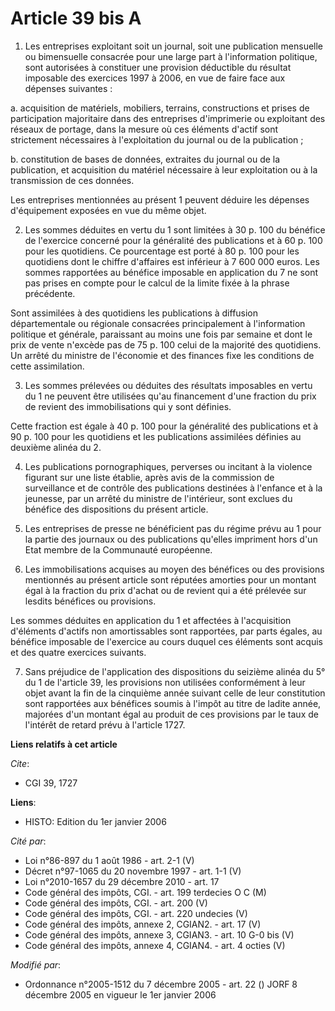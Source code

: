 # Article 39 bis A

1. Les entreprises exploitant soit un journal, soit une publication mensuelle ou bimensuelle consacrée pour une large part à
l'information politique, sont autorisées à constituer une provision déductible du résultat imposable des exercices 1997 à
2006, en vue de faire face aux dépenses suivantes :

a. acquisition de matériels, mobiliers, terrains, constructions et prises de participation majoritaire dans des entreprises
d'imprimerie ou exploitant des réseaux de portage, dans la mesure où ces éléments d'actif sont strictement nécessaires à
l'exploitation du journal ou de la publication ;

b. constitution de bases de données, extraites du journal ou de la publication, et acquisition du matériel nécessaire à leur
exploitation ou à la transmission de ces données.

Les entreprises mentionnées au présent 1 peuvent déduire les dépenses d'équipement exposées en vue du même objet.

2. Les sommes déduites en vertu du 1 sont limitées à 30 p. 100 du bénéfice de l'exercice concerné pour la généralité des
publications et à 60 p. 100 pour les quotidiens. Ce pourcentage est porté à 80 p. 100 pour les quotidiens dont le chiffre
d'affaires est inférieur à 7 600 000 euros. Les sommes rapportées au bénéfice imposable en application du 7 ne sont pas
prises en compte pour le calcul de la limite fixée à la phrase précédente.

Sont assimilées à des quotidiens les publications à diffusion départementale ou régionale consacrées principalement à
l'information politique et générale, paraissant au moins une fois par semaine et dont le prix de vente n'excède pas de 75 p.
100 celui de la majorité des quotidiens. Un arrêté du ministre de l'économie et des finances fixe les conditions de cette
assimilation.

3. Les sommes prélevées ou déduites des résultats imposables en vertu du 1 ne peuvent être utilisées qu'au financement d'une
fraction du prix de revient des immobilisations qui y sont définies.

Cette fraction est égale à 40 p. 100 pour la généralité des publications et à 90 p. 100 pour les quotidiens et les
publications assimilées définies au deuxième alinéa du 2.

4. Les publications pornographiques, perverses ou incitant à la violence figurant sur une liste établie, après avis de la
commission de surveillance et de contrôle des publications destinées à l'enfance et à la jeunesse, par un arrêté du ministre
de l'intérieur, sont exclues du bénéfice des dispositions du présent article.

5. Les entreprises de presse ne bénéficient pas du régime prévu au 1 pour la partie des journaux ou des publications qu'elles
impriment hors d'un Etat membre de la Communauté européenne.

6. Les immobilisations acquises au moyen des bénéfices ou des provisions mentionnés au présent article sont réputées amorties
pour un montant égal à la fraction du prix d'achat ou de revient qui a été prélevée sur lesdits bénéfices ou provisions.

Les sommes déduites en application du 1 et affectées à l'acquisition d'éléments d'actifs non amortissables sont rapportées,
par parts égales, au bénéfice imposable de l'exercice au cours duquel ces éléments sont acquis et des quatre exercices
suivants.

7. Sans préjudice de l'application des dispositions du seizième alinéa du 5° du 1 de l'article 39, les provisions non
utilisées conformément à leur objet avant la fin de la cinquième année suivant celle de leur constitution sont rapportées aux
bénéfices soumis à l'impôt au titre de ladite année, majorées d'un montant égal au produit de ces provisions par le taux de
l'intérêt de retard prévu à l'article 1727.

**Liens relatifs à cet article**

_Cite_:

  - CGI 39, 1727

**Liens**:

  - HISTO: Edition du 1er janvier 2006

_Cité par_:

  - Loi n°86-897 du 1 août 1986 - art. 2-1 (V)
  - Décret n°97-1065 du 20 novembre 1997 - art. 1-1 (V)
  - Loi n°2010-1657 du 29 décembre 2010 - art. 17
  - Code général des impôts, CGI. - art. 199 terdecies O C (M)
  - Code général des impôts, CGI. - art. 200 (V)
  - Code général des impôts, CGI. - art. 220 undecies (V)
  - Code général des impôts, annexe 2, CGIAN2. - art. 17 (V)
  - Code général des impôts, annexe 3, CGIAN3. - art. 10 G-0 bis (V)
  - Code général des impôts, annexe 4, CGIAN4. - art. 4 octies (V)

_Modifié par_:

  - Ordonnance n°2005-1512 du 7 décembre 2005 - art. 22 () JORF 8 décembre 2005 en vigueur le 1er janvier 2006
